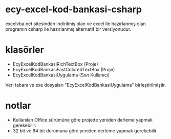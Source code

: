 # ecy-excel-kod-bankasi-csharp

excelvba.net sitesinden indirilmiş olan ve excel ile hazırlanmış olan programın csharp ile hazırlanmış alternatif bir versiyonudur.

# klasörler
- EcyExcelKodBankasiRichTextBox (Proje)
- EcyExcelKodBankasiFastColoredTextBox (Proje)
- EcyExcelKodBankasiUygulama (Son Kullanıcı)

Veri tabanı ve exe dosyaları "EcyExcelKodBankasiUygulama" birleştirilmiştir.

# notlar
- Kullanılan Office sürümüne göre projede yeniden derleme yapmak gerekebilir.
- 32 bit ve 64 bit durumuna göre yeniden derleme yapmak gerekebilir.